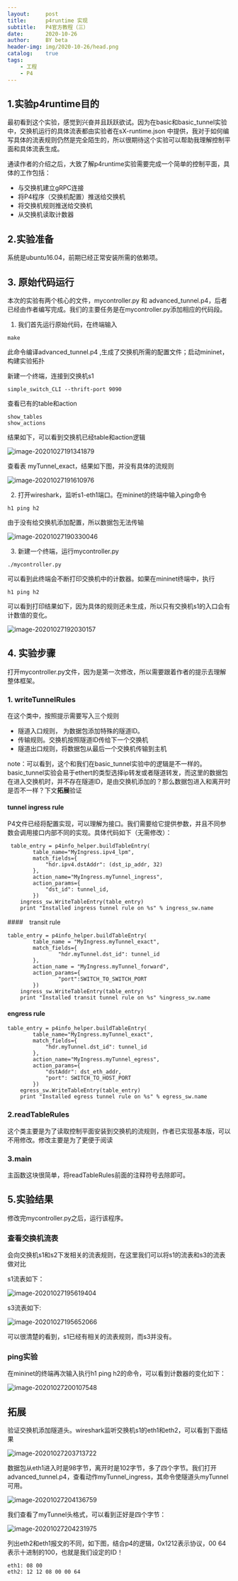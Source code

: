 ```yaml
---
layout:     post
title:      p4runtime 实现
subtitle:   P4官方教程（三）
date:       2020-10-26
author:     BY beta
header-img: img/2020-10-26/head.png
catalog:    true
tags:
    - 工程
    - P4
---
```


## 1.实验p4runtime目的

最初看到这个实验，感觉到兴奋并且跃跃欲试。因为在basic和basic_tunnel实验中，交换机运行的具体流表都由实验者在sX-runtime.json 中提供，我对于如何编写具体的流表规则仍然是完全陌生的，所以很期待这个实验可以帮助我理解控制平面和具体流表生成。

通读作者的介绍之后，大致了解p4runtime实验需要完成一个简单的控制平面，具体的工作包括：

- 与交换机建立gRPC连接
- 将P4程序（交换机配置）推送给交换机
- 将交换机规则推送给交换机
- 从交换机读取计数器

## 2.实验准备

系统是ubuntu16.04，前期已经正常安装所需的依赖项。

## 3. 原始代码运行

本次的实验有两个核心的文件，mycontroller.py 和 advanced_tunnel.p4，后者已经由作者编写完成。我们的主要任务是在mycontroller.py添加相应的代码段。

1. 我们首先运行原始代码，在终端输入

```
make
```

此命令编译advanced_tunnel.p4 ,生成了交换机所需的配置文件；启动mininet，构建实验拓扑

新建一个终端，连接到交换机s1

```
simple_switch_CLI --thrift-port 9090
```

查看已有的table和action

```
show_tables
show_actions
```

结果如下，可以看到交换机已经table和action逻辑

![image-20201027191341879](https://i.loli.net/2020/10/27/jfiBxE1z9KHPyoN.png)

查看表 myTunnel_exact，结果如下图，并没有具体的流规则

![image-20201027191610976](https://i.loli.net/2020/10/27/694W1AuY8L3KaPU.png)

2. 打开wireshark，监听s1-eth1端口。在mininet的终端中输入ping命令

```
h1 ping h2
```

由于没有给交换机添加配置，所以数据包无法传输

![image-20201027190330046](https://i.loli.net/2020/10/27/MFZhDEomSquTt8l.png)

3. 新建一个终端，运行mycontroller.py 

```
./mycontroller.py
```

可以看到此终端会不断打印交换机中的计数器。如果在mininet终端中，执行

```
h1 ping h2
```

可以看到打印结果如下，因为具体的规则还未生成，所以只有交换机s1的入口会有计数值的变化。

![image-20201027192030157](https://i.loli.net/2020/10/27/R6PNs2hipwrf9Uv.png)

## 4. 实验步骤

打开mycontroller.py文件，因为是第一次修改，所以需要跟着作者的提示去理解整体框架。

### 1. writeTunnelRules

在这个类中，按照提示需要写入三个规则

- 隧道入口规则， 为数据包添加特殊的隧道ID。
- 传输规则。交换机按照隧道ID传给下一个交换机
- 隧道出口规则，将数据包从最后一个交换机传输到主机

note：可以看到，这个和我们在basic_tunnel实验中的逻辑是不一样的。basic_tunnel实验会易于ethert的类型选择ip转发或者隧道转发，而这里的数据包在进入交换机时，并不存在隧道ID，是由交换机添加的？那么数据包进入和离开时是否不一样？下文**拓展**验证

#### tunnel ingress rule

P4文件已经将配置实现，可以理解为接口。我们需要给它提供参数，并且不同参数会调用接口内部不同的实现。具体代码如下（无需修改）：

```
 table_entry = p4info_helper.buildTableEntry(
        table_name="MyIngress.ipv4_lpm",
        match_fields={
            "hdr.ipv4.dstAddr": (dst_ip_addr, 32)
        },
        action_name="MyIngress.myTunnel_ingress",
        action_params={
            "dst_id": tunnel_id,
        })
    ingress_sw.WriteTableEntry(table_entry)
    print "Installed ingress tunnel rule on %s" % ingress_sw.name
```

####　transit rule

```
table_entry = p4info_helper.buildTableEntry(
        table_name = "MyIngress.myTunnel_exact",
        match_fields={
                "hdr.myTunnel.dst_id": tunnel_id
        },
        action_name = "MyIngress.myTunnel_forward",
        action_params={
                "port":SWITCH_TO_SWITCH_PORT
        })
    ingress_sw.WriteTableEntry(table_entry)
    print "Installed transit tunnel rule on %s" %ingress_sw.name
```

#### engress rule

```
table_entry = p4info_helper.buildTableEntry(
        table_name="MyIngress.myTunnel_exact",
        match_fields={
            "hdr.myTunnel.dst_id": tunnel_id
        },
        action_name="MyIngress.myTunnel_egress",
        action_params={
            "dstAddr": dst_eth_addr,
            "port": SWITCH_TO_HOST_PORT
        })
    egress_sw.WriteTableEntry(table_entry)
    print "Installed egress tunnel rule on %s" % egress_sw.name

```



### 2.readTableRules

这个类主要是为了读取控制平面安装到交换机的流规则，作者已实现基本版，可以不用修改。修改主要是为了更便于阅读

### 3.main

主函数这块很简单，将readTableRules前面的注释符号去除即可。

## 5.实验结果

修改完mycontroller.py之后，运行该程序。

### 查看交换机流表

会向交换机s1和s2下发相关的流表规则，在这里我们可以将s1的流表和s3的流表做对比

s1流表如下：

![image-20201027195619404](https://i.loli.net/2020/10/27/opCJjFdnigN48IQ.png)

s3流表如下:

![image-20201027195652066](https://i.loli.net/2020/10/27/F85JKromCfuiwUD.png)

可以很清楚的看到，s1已经有相关的流表规则，而s3并没有。

### ping实验

在mininet的终端再次输入执行h1 ping h2的命令，可以看到计数器的变化如下：

![image-20201027200107548](https://i.loli.net/2020/10/27/7ZF3pNaxG4YVEeA.png)

## 拓展

验证交换机添加隧道头。wireshark监听交换机s1的eth1和eth2，可以看到下面结果

![image-20201027203713722](https://i.loli.net/2020/10/27/Q54qCi7RvgVaKtZ.png)

数据包从eth1进入时是98字节，离开时是102字节，多了四个字节。我们打开advanced_tunnel.p4，查看动作myTunnel_ingress，其命令使隧道头myTunnel可用。

![image-20201027204136759](https://i.loli.net/2020/10/27/XvIC7baSn1hzjfy.png)

我们查看了myTunnel头格式，可以看到正好是四个字节：

![image-20201027204231975](https://i.loli.net/2020/10/27/Vv5aCHdA8j4DW2N.png)

列出eth2和eth1报文的不同，如下图，结合p4的逻辑，0x1212表示协议，00 64 表示十进制的100，也就是我们设定的ID！

```
eth1: 08 00
eth2: 12 12 08 00 00 64
```

